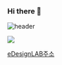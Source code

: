 ### Hi there 👋
![header](https://capsule-render.vercel.app/api?type=waving&color=&color=_custom_gradient:#E279F7,100:2FE4ED&height=170&section=header&text=YoungJo&fontSize=50&fontColor=FFFFFF)

![](https://emotiondesignlabdotcom.files.wordpress.com/2015/11/edesign_logo_final_last_2.jpg?w=244)

[eDesignLAB주소](https://emotiondesignlab.com/)
